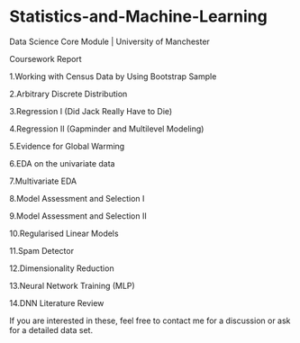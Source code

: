 # Statistics-and-Machine-Learning

Data Science Core Module | University of Manchester

Coursework Report

1.Working with Census Data by Using Bootstrap Sample

2.Arbitrary Discrete Distribution

3.Regression I (Did Jack Really Have to Die)

4.Regression II (Gapminder and Multilevel Modeling)

5.Evidence for Global Warming

6.EDA on the univariate data

7.Multivariate EDA

8.Model Assessment and Selection I

9.Model Assessment and Selection II

10.Regularised Linear Models

11.Spam Detector

12.Dimensionality Reduction

13.Neural Network Training (MLP)

14.DNN Literature Review

If you are interested in these, feel free to contact me for a discussion or ask for a detailed data set.
